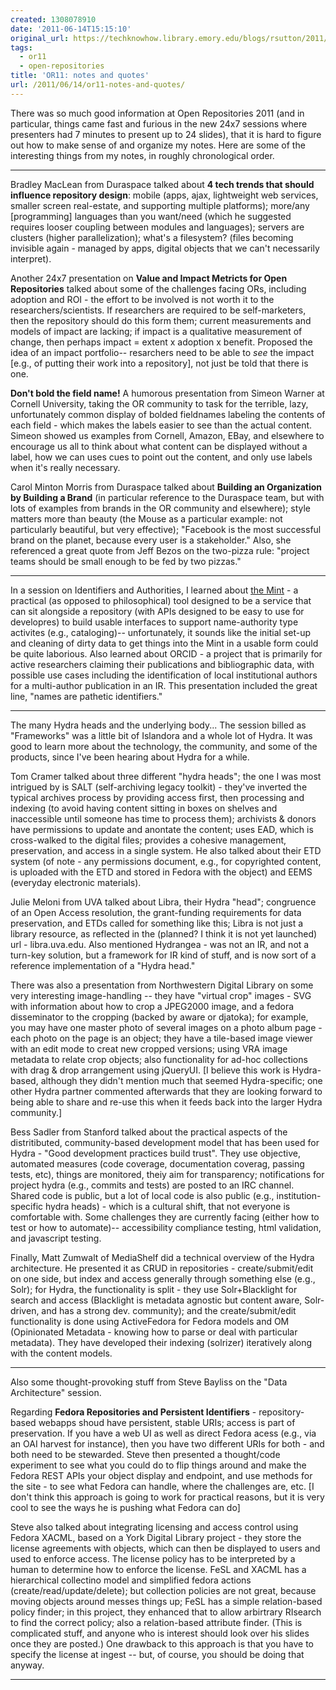 ```yaml
---
created: 1308078910
date: '2011-06-14T15:15:10'
original_url: https://techknowhow.library.emory.edu/blogs/rsutton/2011/06/14/or11-notes-and-quotes
tags:
  - or11
  - open-repositories
title: 'OR11: notes and quotes'
url: /2011/06/14/or11-notes-and-quotes/
---
```



There was so much good information at Open Repositories 2011 (and in particular, things came fast and furious in the new 24x7 sessions where presenters had 7 minutes to present up to 24 slides), that it is hard to figure out how to make sense of and organize my notes. Here are some of the interesting things from my notes, in roughly chronological order.

* * *

Bradley MacLean from Duraspace talked about **4 tech trends that should influence repository design**: mobile (apps, ajax, lightweight web services, smaller screen real-estate, and supporting multiple platforms); more/any [programming] languages than you want/need (which he suggested requires looser coupling between modules and languages); servers are clusters (higher parallelization); what's a filesystem? (files becoming invisible again - managed by apps, digital objects that we can't necessarily interpret).

Another 24x7 presentation on **Value and Impact Metricts for Open Repositories** talked about some of the challenges facing ORs, including adoption and ROI - the effort to be involved is not worth it to the researchers/scientists. If researchers are required to be self-marketers, then the repository should do this form them; current measurements and models of impact are lacking; if impact is a qualitative measurement of change, then perhaps impact = extent x adoption x benefit. Proposed the idea of an impact portfolio-- resarchers need to be able to _see_ the impact [e.g., of putting their work into a repository], not just be told that there is one.

**Don't bold the field name!** A humorous presentation from Simeon Warner at Cornell University, taking the OR community to task for the terrible, lazy, unfortunately common display of bolded fieldnames labeling the contents of each field - which makes the labels easier to see than the actual content. Simeon showed us examples from Cornell, Amazon, EBay, and elsewhere to encourage us all to think about what content can be displayed without a label, how we can uses cues to point out the content, and only use labels when it's really necessary.

Carol Minton Morris from Duraspace talked about **Building an Organization by Building a Brand** (in particular reference to the Duraspace team, but with lots of examples from brands in the OR community and elsewhere); style matters more than beauty (the Mouse as a particular example: not particularly beautiful, but very effective); "Facebook is the most successful brand on the planet, because every user is a stakeholder." Also, she referenced a great quote from Jeff Bezos on the two-pizza rule: "project teams should be small enough to be fed by two pizzas."

* * *

In a session on Identifiers and Authorities, I learned about [the Mint](http://sites.google.com/site/redboxmint/) - a practical (as opposed to philosophical) tool designed to be a service that can sit alongside a repository (with APIs designed to be easy to use for developres) to build usable interfaces to support name-authority type activites (e.g., cataloging)-- unfortunately, it sounds like the initial set-up and cleaning of dirty data to get things into the Mint in a usable form could be quite laborious. Also learned about ORCID - a project that is primarily for active researchers claiming their publications and bibliographic data, with possible use cases including the identification of local institutional authors for a multi-author publication in an IR. This presentation included the great line, "names are pathetic identifiers."

* * *

The many Hydra heads and the underlying body... The session billed as "Frameworks" was a little bit of Islandora and a whole lot of Hydra. It was good to learn more about the technology, the community, and some of the products, since I've been hearing about Hydra for a while.

Tom Cramer talked about three different "hydra heads"; the one I was most intrigued by is SALT (self-archiving legacy toolkit) - they've inverted the typical archives process by providing access first, then processing and indexing (to avoid having content sitting in boxes on shelves and inaccessible until someone has time to process them); archivists &amp; donors have permissions to update and anontate the content; uses EAD, which is cross-walked to the digital files; provides a cohesive management, preservation, and access in a single system. He also talked about their ETD system (of note - any permissions document, e.g., for copyrighted content, is uploaded with the ETD and stored in Fedora with the object) and EEMS (everyday electronic materials).

Julie Meloni from UVA talked about Libra, their Hydra "head"; congruence of an Open Access resolution, the grant-funding requirements for data preservation, and ETDs called for something like this; Libra is not just a library resource, as reflected in the (planned? I think it is not yet launched) url - libra.uva.edu. Also mentioned Hydrangea - was not an IR, and not a turn-key solution, but a framework for IR kind of stuff, and is now sort of a reference implementation of a "Hydra head."

There was also a presentation from Northwestern Digital Library on some very interesting image-handling -- they have "virtual crop" images - SVG with information about how to crop a JPEG2000 image, and a fedora disseminator to the cropping (backed by aware or djatoka); for example, you may have one master photo of several images on a photo album page - each photo on the page is an object; they have a tile-based image viewer with an edit mode to creat new cropped versions; using VRA image metadata to relate crop objects; also functionality for ad-hoc collections with drag &amp; drop arrangement using jQueryUI. [I believe this work is Hydra-based, although they didn't mention much that seemed Hydra-specific; one other Hydra partner commented afterwards that they are looking forward to being able to share and re-use this when it feeds back into the larger Hydra community.]

Bess Sadler from Stanford talked about the practical aspects of the distritibuted, community-based development model that has been used for Hydra - "Good development practices build trust". They use objective, automated measures (code coverage, documentation coverag, passing tests, etc), things are monitored, theiy aim for transparency; notifications for project hydra (e.g., commits and tests) are posted to an IRC channel. Shared code is public, but a lot of local code is also public (e.g., institution-specific hydra heads) - which is a cultural shift, that not everyone is comfortable with. Some challenges they are currently facing (either how to test or how to automate)-- accessibility compliance testing, html validation, and javascript testing.

Finally, Matt Zumwalt of MediaShelf did a technical overview of the Hydra architecture. He presented it as CRUD in repositories - create/submit/edit on one side, but index and access generally through something else (e.g., Solr); for Hydra, the functionality is split - they use Solr+Blacklight for search and access (Blacklight is metadata agnostic but content aware, Solr-driven, and has a strong dev. community); and the create/submit/edit functionality is done using ActiveFedora for Fedora models and OM (Opinionated Metadata - knowing how to parse or deal with particular metadata). They have developed their indexing (solrizer) iteratively along with the content models.

* * *

Also some thought-provoking stuff from Steve Bayliss on the "Data Architecture" session.

Regarding **Fedora Repositories and Persistent Identifiers** - repository-based webapps shoud have persistent, stable URIs; access is part of preservation. If you have a web UI as well as direct Fedora acess (e.g., via an OAI harvest for instance), then you have two different URIs for both - and both need to be stewarded. Steve then presented a thought/code experiment to see what you could do to flip things around and make the Fedora REST APIs your object display and endpoint, and use methods for the site - to see what Fedora can handle, where the challenges are, etc. [I don't think this approach is going to work for practical reasons, but it is very cool to see the ways he is pushing what Fedora can do]

Steve also talked about integrating licensing and access control using Fedora XACML, based on a York Digital Library project - they store the license agreements with objects, which can then be displayed to users and used to enforce access. The license policy has to be interpreted by a human to determine how to enforce the license. FeSL and XACML has a hierarchical collectino model and simplified fedora actions (create/read/update/delete); but collection policies are not great, because moving objects around messes things up; FeSL has a simple relation-based policy finder; in this project, they enhanced that to allow arbirtrary RIsearch to find the correct policy; also a relation-based attribute finder. (This is complicated stuff, and anyone who is interest should look over his slides once they are posted.) One drawback to this approach is that you have to specify the license at ingest -- but, of course, you should be doing that anyway.

* * *